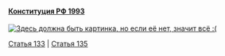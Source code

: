 #### [Конституция РФ 1993](https://lalawland.github.io/eurasia/russia/const)

[![Здесь должна быть картинка, но если её нет, значит всё :(](https://sun9-west.userapi.com/sun9-37/s/v1/ig2/8M3L6Nr6hclKPF6Zm5n2QHB8NRMBm1QcDuZsXo1awTlP9vv6YXz2O3Kt7PIsoO5BHKf3KLdquGI2kUqDbwHy3ckk.jpg?size=1280x720&quality=95&type=album)](https://sun9-west.userapi.com/sun9-37/s/v1/ig2/8M3L6Nr6hclKPF6Zm5n2QHB8NRMBm1QcDuZsXo1awTlP9vv6YXz2O3Kt7PIsoO5BHKf3KLdquGI2kUqDbwHy3ckk.jpg?size=1280x720&quality=95&type=album)

[Статья 133](https://lalawland.github.io/eurasia/russia/const/art133) | [Статья 135](https://lalawland.github.io/eurasia/russia/const/art135)
